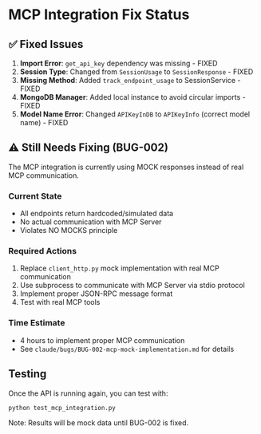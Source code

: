 # MCP Integration Fix Status

## ✅ Fixed Issues
1. **Import Error**: `get_api_key` dependency was missing - FIXED
2. **Session Type**: Changed from `SessionUsage` to `SessionResponse` - FIXED  
3. **Missing Method**: Added `track_endpoint_usage` to SessionService - FIXED
4. **MongoDB Manager**: Added local instance to avoid circular imports - FIXED
5. **Model Name Error**: Changed `APIKeyInDB` to `APIKeyInfo` (correct model name) - FIXED

## ⚠️ Still Needs Fixing (BUG-002)
The MCP integration is currently using MOCK responses instead of real MCP communication.

### Current State
- All endpoints return hardcoded/simulated data
- No actual communication with MCP Server
- Violates NO MOCKS principle

### Required Actions
1. Replace `client_http.py` mock implementation with real MCP communication
2. Use subprocess to communicate with MCP Server via stdio protocol
3. Implement proper JSON-RPC message format
4. Test with real MCP tools

### Time Estimate
- 4 hours to implement proper MCP communication
- See `claude/bugs/BUG-002-mcp-mock-implementation.md` for details

## Testing
Once the API is running again, you can test with:
```bash
python test_mcp_integration.py
```

Note: Results will be mock data until BUG-002 is fixed.
